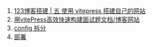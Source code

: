 1. [123博客搭建 | 五 使用 vitepress 搭建自己的网站](https://juejin.cn/post/7380296428142477312)
2. [用vitePress高效快速构建面试题文档/博客网站](https://juejin.cn/post/6999416108813910053?from=search-suggest)
3. [config 拆分](https://juejin.cn/post/7349136892334374927?from=search-suggest)
4. [部署](https://xdclass.blog.csdn.net/article/details/138251152?spm=1001.2101.3001.6650.4&utm_medium=distribute.pc_relevant.none-task-blog-2%7Edefault%7EYuanLiJiHua%7EPosition-4-138251152-blog-133926076.235%5Ev43%5Epc_blog_bottom_relevance_base7&depth_1-utm_source=distribute.pc_relevant.none-task-blog-2%7Edefault%7EYuanLiJiHua%7EPosition-4-138251152-blog-133926076.235%5Ev43%5Epc_blog_bottom_relevance_base7&utm_relevant_index=7&ydreferer=aHR0cHM6Ly9ibG9nLmNzZG4ubmV0L1BJT25seS9hcnRpY2xlL2RldGFpbHMvMTMzOTI2MDc2)